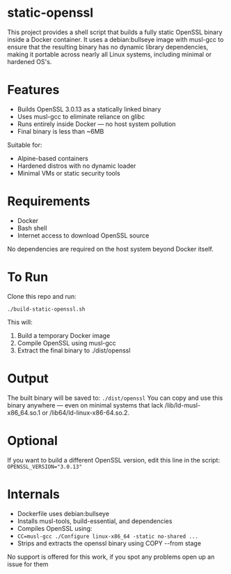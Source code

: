 # static-openssl
This project provides a shell script that builds a fully static OpenSSL binary inside a Docker container. It uses a debian:bullseye image with musl-gcc to ensure that the resulting binary has no dynamic library dependencies, making it portable across nearly all Linux systems, including minimal or hardened OS's.

# Features

 - Builds OpenSSL 3.0.13 as a statically linked binary
 - Uses musl-gcc to eliminate reliance on glibc
 - Runs entirely inside Docker — no host system pollution
 - Final binary is less than ~6MB

Suitable for:

 - Alpine-based containers
 - Hardened distros with no dynamic loader
 - Minimal VMs or static security tools

# Requirements
 - Docker
 - Bash shell
 - Internet access to download OpenSSL source

No dependencies are required on the host system beyond Docker itself.

# To Run
Clone this repo and run:

`./build-static-openssl.sh`

This will:

1. Build a temporary Docker image
2. Compile OpenSSL using musl-gcc
3. Extract the final binary to ./dist/openssl

# Output
The built binary will be saved to:
`./dist/openssl`
You can copy and use this binary anywhere — even on minimal systems that lack /lib/ld-musl-x86_64.so.1 or /lib64/ld-linux-x86-64.so.2.

# Optional
If you want to build a different OpenSSL version, edit this line in the script:
`OPENSSL_VERSION="3.0.13"`

# Internals 
 - Dockerfile uses debian:bullseye
 - Installs musl-tools, build-essential, and dependencies
 - Compiles OpenSSL using:
 - `CC=musl-gcc ./Configure linux-x86_64 -static no-shared ...`
 - Strips and extracts the openssl binary using COPY --from stage

No support is offered for this work, if you spot any problems open up an issue for them
